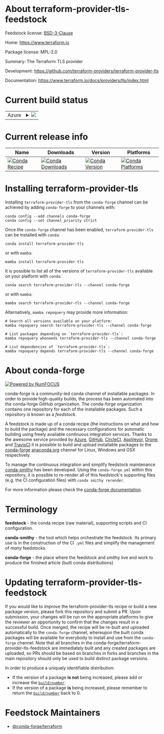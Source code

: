 About terraform-provider-tls-feedstock
======================================

Feedstock license: [BSD-3-Clause](https://github.com/conda-forge/terraform-provider-tls-feedstock/blob/main/LICENSE.txt)

Home: https://www.terraform.io

Package license: MPL-2.0

Summary: The Terraform TLS provider

Development: https://github.com/terraform-providers/terraform-provider-tls

Documentation: https://www.terraform.io/docs/providers/tls/index.html

Current build status
====================


<table>
    
  <tr>
    <td>Azure</td>
    <td>
      <details>
        <summary>
          <a href="https://dev.azure.com/conda-forge/feedstock-builds/_build/latest?definitionId=2058&branchName=main">
            <img src="https://dev.azure.com/conda-forge/feedstock-builds/_apis/build/status/terraform-provider-tls-feedstock?branchName=main">
          </a>
        </summary>
        <table>
          <thead><tr><th>Variant</th><th>Status</th></tr></thead>
          <tbody><tr>
              <td>linux_64</td>
              <td>
                <a href="https://dev.azure.com/conda-forge/feedstock-builds/_build/latest?definitionId=2058&branchName=main">
                  <img src="https://dev.azure.com/conda-forge/feedstock-builds/_apis/build/status/terraform-provider-tls-feedstock?branchName=main&jobName=linux&configuration=linux%20linux_64_" alt="variant">
                </a>
              </td>
            </tr><tr>
              <td>osx_64</td>
              <td>
                <a href="https://dev.azure.com/conda-forge/feedstock-builds/_build/latest?definitionId=2058&branchName=main">
                  <img src="https://dev.azure.com/conda-forge/feedstock-builds/_apis/build/status/terraform-provider-tls-feedstock?branchName=main&jobName=osx&configuration=osx%20osx_64_" alt="variant">
                </a>
              </td>
            </tr><tr>
              <td>win_64</td>
              <td>
                <a href="https://dev.azure.com/conda-forge/feedstock-builds/_build/latest?definitionId=2058&branchName=main">
                  <img src="https://dev.azure.com/conda-forge/feedstock-builds/_apis/build/status/terraform-provider-tls-feedstock?branchName=main&jobName=win&configuration=win%20win_64_" alt="variant">
                </a>
              </td>
            </tr>
          </tbody>
        </table>
      </details>
    </td>
  </tr>
</table>

Current release info
====================

| Name | Downloads | Version | Platforms |
| --- | --- | --- | --- |
| [![Conda Recipe](https://img.shields.io/badge/recipe-terraform--provider--tls-green.svg)](https://anaconda.org/conda-forge/terraform-provider-tls) | [![Conda Downloads](https://img.shields.io/conda/dn/conda-forge/terraform-provider-tls.svg)](https://anaconda.org/conda-forge/terraform-provider-tls) | [![Conda Version](https://img.shields.io/conda/vn/conda-forge/terraform-provider-tls.svg)](https://anaconda.org/conda-forge/terraform-provider-tls) | [![Conda Platforms](https://img.shields.io/conda/pn/conda-forge/terraform-provider-tls.svg)](https://anaconda.org/conda-forge/terraform-provider-tls) |

Installing terraform-provider-tls
=================================

Installing `terraform-provider-tls` from the `conda-forge` channel can be achieved by adding `conda-forge` to your channels with:

```
conda config --add channels conda-forge
conda config --set channel_priority strict
```

Once the `conda-forge` channel has been enabled, `terraform-provider-tls` can be installed with `conda`:

```
conda install terraform-provider-tls
```

or with `mamba`:

```
mamba install terraform-provider-tls
```

It is possible to list all of the versions of `terraform-provider-tls` available on your platform with `conda`:

```
conda search terraform-provider-tls --channel conda-forge
```

or with `mamba`:

```
mamba search terraform-provider-tls --channel conda-forge
```

Alternatively, `mamba repoquery` may provide more information:

```
# Search all versions available on your platform:
mamba repoquery search terraform-provider-tls --channel conda-forge

# List packages depending on `terraform-provider-tls`:
mamba repoquery whoneeds terraform-provider-tls --channel conda-forge

# List dependencies of `terraform-provider-tls`:
mamba repoquery depends terraform-provider-tls --channel conda-forge
```


About conda-forge
=================

[![Powered by
NumFOCUS](https://img.shields.io/badge/powered%20by-NumFOCUS-orange.svg?style=flat&colorA=E1523D&colorB=007D8A)](https://numfocus.org)

conda-forge is a community-led conda channel of installable packages.
In order to provide high-quality builds, the process has been automated into the
conda-forge GitHub organization. The conda-forge organization contains one repository
for each of the installable packages. Such a repository is known as a *feedstock*.

A feedstock is made up of a conda recipe (the instructions on what and how to build
the package) and the necessary configurations for automatic building using freely
available continuous integration services. Thanks to the awesome service provided by
[Azure](https://azure.microsoft.com/en-us/services/devops/), [GitHub](https://github.com/),
[CircleCI](https://circleci.com/), [AppVeyor](https://www.appveyor.com/),
[Drone](https://cloud.drone.io/welcome), and [TravisCI](https://travis-ci.com/)
it is possible to build and upload installable packages to the
[conda-forge](https://anaconda.org/conda-forge) [anaconda.org](https://anaconda.org/)
channel for Linux, Windows and OSX respectively.

To manage the continuous integration and simplify feedstock maintenance
[conda-smithy](https://github.com/conda-forge/conda-smithy) has been developed.
Using the ``conda-forge.yml`` within this repository, it is possible to re-render all of
this feedstock's supporting files (e.g. the CI configuration files) with ``conda smithy rerender``.

For more information please check the [conda-forge documentation](https://conda-forge.org/docs/).

Terminology
===========

**feedstock** - the conda recipe (raw material), supporting scripts and CI configuration.

**conda-smithy** - the tool which helps orchestrate the feedstock.
                   Its primary use is in the construction of the CI ``.yml`` files
                   and simplify the management of *many* feedstocks.

**conda-forge** - the place where the feedstock and smithy live and work to
                  produce the finished article (built conda distributions)


Updating terraform-provider-tls-feedstock
=========================================

If you would like to improve the terraform-provider-tls recipe or build a new
package version, please fork this repository and submit a PR. Upon submission,
your changes will be run on the appropriate platforms to give the reviewer an
opportunity to confirm that the changes result in a successful build. Once
merged, the recipe will be re-built and uploaded automatically to the
`conda-forge` channel, whereupon the built conda packages will be available for
everybody to install and use from the `conda-forge` channel.
Note that all branches in the conda-forge/terraform-provider-tls-feedstock are
immediately built and any created packages are uploaded, so PRs should be based
on branches in forks and branches in the main repository should only be used to
build distinct package versions.

In order to produce a uniquely identifiable distribution:
 * If the version of a package **is not** being increased, please add or increase
   the [``build/number``](https://docs.conda.io/projects/conda-build/en/latest/resources/define-metadata.html#build-number-and-string).
 * If the version of a package **is** being increased, please remember to return
   the [``build/number``](https://docs.conda.io/projects/conda-build/en/latest/resources/define-metadata.html#build-number-and-string)
   back to 0.

Feedstock Maintainers
=====================

* [@conda-forge/terraform](https://github.com/orgs/conda-forge/teams/terraform/)


